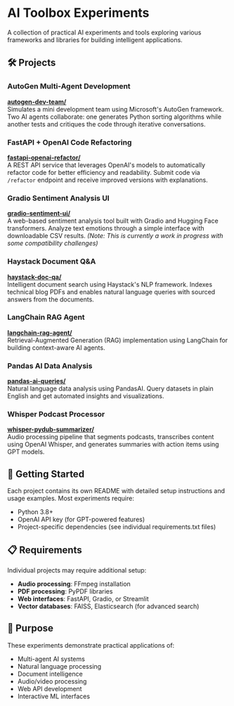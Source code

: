 # AI Toolbox Experiments

A collection of practical AI experiments and tools exploring various frameworks and libraries for building intelligent applications.

## 🛠️ Projects

### AutoGen Multi-Agent Development
**[autogen-dev-team/](./autogen-dev-team/)**  
Simulates a mini development team using Microsoft's AutoGen framework. Two AI agents collaborate: one generates Python sorting algorithms while another tests and critiques the code through iterative conversations.

### FastAPI + OpenAI Code Refactoring
**[fastapi-openai-refactor/](./fastapi-openai-refactor/)**  
A REST API service that leverages OpenAI's models to automatically refactor code for better efficiency and readability. Submit code via `/refactor` endpoint and receive improved versions with explanations.

### Gradio Sentiment Analysis UI
**[gradio-sentiment-ui/](./gradio-sentiment-ui/)**  
A web-based sentiment analysis tool built with Gradio and Hugging Face transformers. Analyze text emotions through a simple interface with downloadable CSV results. *(Note: This is currently a work in progress with some compatibility challenges)*

### Haystack Document Q&A
**[haystack-doc-qa/](./haystack-doc-qa/)**  
Intelligent document search using Haystack's NLP framework. Indexes technical blog PDFs and enables natural language queries with sourced answers from the documents.

### LangChain RAG Agent
**[langchain-rag-agent/](./langchain-rag-agent/)**  
Retrieval-Augmented Generation (RAG) implementation using LangChain for building context-aware AI agents.

### Pandas AI Data Analysis
**[pandas-ai-queries/](./pandas-ai-queries/)**  
Natural language data analysis using PandasAI. Query datasets in plain English and get automated insights and visualizations.

### Whisper Podcast Processor
**[whisper-pydub-summarizer/](./whisper-pydub-summarizer/)**  
Audio processing pipeline that segments podcasts, transcribes content using OpenAI Whisper, and generates summaries with action items using GPT models.

## 🚀 Getting Started

Each project contains its own README with detailed setup instructions and usage examples. Most experiments require:

- Python 3.8+
- OpenAI API key (for GPT-powered features)
- Project-specific dependencies (see individual requirements.txt files)

## 📋 Requirements

Individual projects may require additional setup:

- **Audio processing**: FFmpeg installation
- **PDF processing**: PyPDF libraries
- **Web interfaces**: FastAPI, Gradio, or Streamlit
- **Vector databases**: FAISS, Elasticsearch (for advanced search)

## 🎯 Purpose

These experiments demonstrate practical applications of:

- Multi-agent AI systems
- Natural language processing
- Document intelligence
- Audio/video processing
- Web API development
- Interactive ML interfaces

<br>
